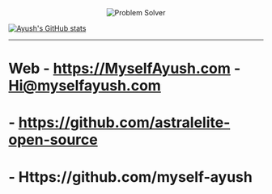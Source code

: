 <div align="center">
  <img src="https://readme-typing-svg.demolab.com?font=Iosevka&weight=700&size=45&pause=1000&color=FFFFFF&center=true&vCenter=true&width=435&lines=Problem+Solver" alt="Problem Solver" />
</div>

[![Ayush's GitHub stats](https://github-readme-stats.vercel.app/api?username=myselfayush010&show_icons=true&theme=github_dark&include_all_commits=true&count_private=true)](https://github.com/anuraghazra/github-readme-stats)

---

# Web - https://MyselfAyush.com  - Hi@myselfayush.com </br>

# - https://github.com/astralelite-open-source
# - Https://github.com/myself-ayush
